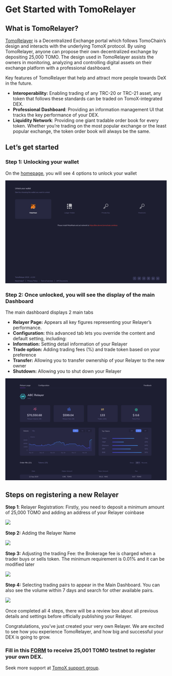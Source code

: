 # Get Started with TomoRelayer

## **What is TomoRelayer?** <a id="ebdc"></a>

[TomoRelayer](https://relayer.testnet.tomochain.com/login) is a Decentralized Exchange portal which follows TomoChain’s design and interacts with the underlying TomoX protocol. By using TomoRelayer, anyone can propose their own decentralized exchange by depositing 25,000 TOMO. The design used in TomoRelayer assists the owners in monitoring, analyzing and controlling digital assets on their exchange platform with a professional dashboard.

Key features of TomoRelayer that help and attract more people towards DeX in the future.

* **Interoperability:** Enabling trading of any TRC-20 or TRC-21 asset, any token that follows these standards can be traded on TomoX-integrated DEX.
* **Professional Dashboard**: Providing an information management UI that tracks the key performance of your DEX.
* **Liquidity Network**: Providing one giant tradable order book for every token. Whether you’re trading on the most popular exchange or the least popular exchange, the token order book will always be the same.

## **Let’s get started** <a id="8212"></a>

### **Step 1: Unlocking your wallet** <a id="1c62"></a>

On the [homepage](https://relayer.testnet.tomochain.com/login), you will see 4 options to unlock your wallet

![](../../.gitbook/assets/1-gsjoewcrezgfdqwqfsbxvg.png)

### **Step 2: Once unlocked, you will see the display of the main Dashboard** <a id="d2e3"></a>

The main dashboard displays 2 main tabs

* **Relayer Page:** Appears all key figures representing your Relayer’s performance.
* **Configuration:** this advanced tab lets you override the content and default setting, including:
* **Information:** Setting detail information of your Relayer
* **Trade option:** Adding trading fees \(%\) and trade token based on your preference
* **Transfer:** Allowing you to transfer ownership of your Relayer to the new owner
* **Shutdown:** Allowing you to shut down your Relayer

![](../../.gitbook/assets/1-nmtxiiurwljxco7mxrtpdw.png)

## **Steps on registering a new Relayer** <a id="eac2"></a>

**Step 1**: Relayer Registration: Firstly, you need to deposit a minimum amount of 25,000 TOMO and adding an address of your Relayer coinbase

![](https://miro.medium.com/max/1158/1*c9hLdvB0PEULRVM9hzcUYw.png)

**Step 2:** Adding the Relayer Name

![](https://miro.medium.com/max/1148/1*kzpObSivtvNyxKMf3XxsMA.png)

**Step 3:** Adjusting the trading Fee: the Brokerage fee is charged when a trader buys or sells token. The minimum requirement is 0.01% and it can be modified later

![](https://miro.medium.com/max/1074/1*0GMGMDnzSsAtMFAp-5Lg_A.png)

**Step 4:** Selecting trading pairs to appear in the Main Dashboard. You can also see the volume within 7 days and search for other available pairs.

![](https://miro.medium.com/max/2226/1*sQz3mLW3p3-mp7aiGiMg0A.png)

Once completed all 4 steps, there will be a review box about all previous details and settings before officially publishing your Relayer.

Congratulations, you’ve just created your very own Relayer. We are excited to see how you experience TomoRelayer, and how big and successful your DEX is going to grow.

### Fill in this [**FORM**](https://docs.google.com/forms/d/1Zi4Kf6inNka0B7e9sFjoTpv47Khe_khJ6Hel3NQEMfU/viewform?edit_requested=true) to receive 25,001 TOMO testnet to register your own DEX. <a id="7a0b"></a>

Seek more support at [TomoX support group](https://t.me/tomox).

